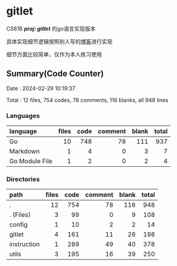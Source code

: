# gitlet

CS61B ***proj: gitlet*** 的go语言实现版本

具体实现细节逻辑按照别人写的[博客](https://zhuanlan.zhihu.com/p/533852291)进行实现

细节方面比较简单，仅作为本人练习使用



## Summary(Code Counter)

Date : 2024-02-29 10:19:37

Total : 12 files,  754 codes, 78 comments, 116 blanks, all 948 lines

### Languages
| language | files | code | comment | blank | total |
| :--- | ---: | ---: | ---: | ---: | ---: |
| Go | 10 | 748 | 78 | 111 | 937 |
| Markdown | 1 | 4 | 0 | 3 | 7 |
| Go Module File | 1 | 2 | 0 | 2 | 4 |

### Directories
| path | files | code | comment | blank | total |
| :--- | ---: | ---: | ---: | ---: | ---: |
| . | 12 | 754 | 78 | 116 | 948 |
| . (Files) | 3 | 99 | 0 | 9 | 108 |
| config | 1 | 10 | 2 | 2 | 14 |
| gitlet | 4 | 161 | 11 | 26 | 198 |
| instruction | 1 | 289 | 49 | 40 | 378 |
| utils | 3 | 195 | 16 | 39 | 250 |

